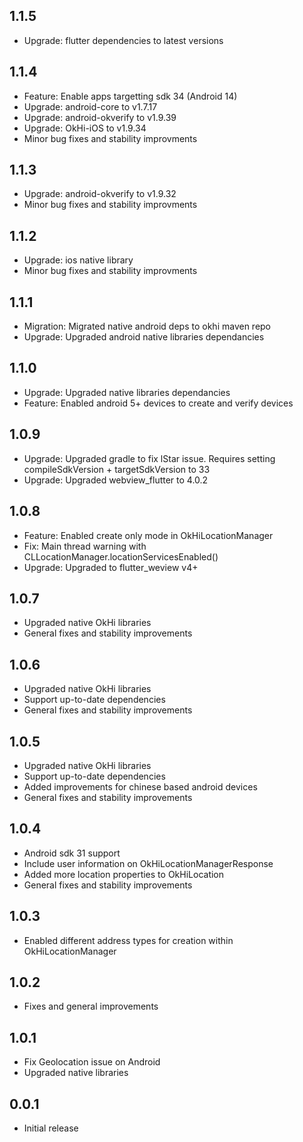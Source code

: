 ## 1.1.5

* Upgrade: flutter dependencies to latest versions

## 1.1.4

* Feature: Enable apps targetting sdk 34 (Android 14)
* Upgrade: android-core to v1.7.17
* Upgrade: android-okverify to v1.9.39
* Upgrade: OkHi-iOS to v1.9.34
* Minor bug fixes and stability improvments

## 1.1.3

* Upgrade: android-okverify to v1.9.32
* Minor bug fixes and stability improvments

## 1.1.2

* Upgrade: ios native library
* Minor bug fixes and stability improvments

## 1.1.1

* Migration: Migrated native android deps to okhi maven repo
* Upgrade: Upgraded android native libraries dependancies

## 1.1.0

* Upgrade: Upgraded native libraries dependancies
* Feature: Enabled android 5+ devices to create and verify devices

## 1.0.9

* Upgrade: Upgraded gradle to fix lStar issue. Requires setting compileSdkVersion + targetSdkVersion to 33
* Upgrade: Upgraded webview_flutter to 4.0.2

## 1.0.8

* Feature: Enabled create only mode in OkHiLocationManager
* Fix: Main thread warning with CLLocationManager.locationServicesEnabled()
* Upgrade: Upgraded to flutter_weview v4+

## 1.0.7

* Upgraded native OkHi libraries
* General fixes and stability improvements

## 1.0.6

* Upgraded native OkHi libraries
* Support up-to-date dependencies
* General fixes and stability improvements

## 1.0.5

* Upgraded native OkHi libraries
* Support up-to-date dependencies
* Added improvements for chinese based android devices
* General fixes and stability improvements

## 1.0.4

* Android sdk 31 support
* Include user information on OkHiLocationManagerResponse
* Added more location properties to OkHiLocation
* General fixes and stability improvements

## 1.0.3

* Enabled different address types for creation within OkHiLocationManager

## 1.0.2

* Fixes and general improvements

## 1.0.1

* Fix Geolocation issue on Android
* Upgraded native libraries

## 0.0.1

* Initial release
